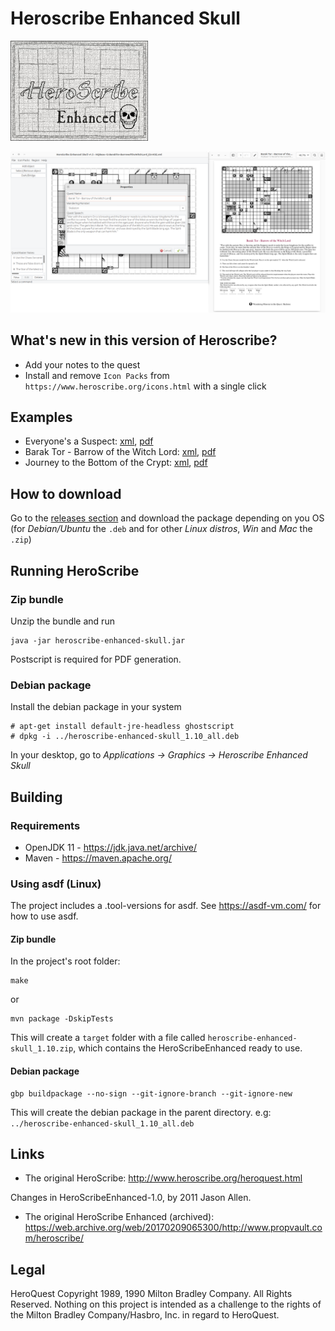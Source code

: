 # Heroscribe Enhanced Skull

<img src="src/main/resources/Splash.jpg" width="220" height="160">

![Heroscribe Enhance UI and PDF export](examples/screenshot.png)



## What's new in this version of Heroscribe?

- Add your notes to the quest
- Install and remove `Icon Packs` from `https://www.heroscribe.org/icons.html` with a single click

## Examples

- Everyone's a Suspect: [xml](examples/Everyone's%20a%20Suspect.xml), [pdf](examples/Everyone's%20a%20Suspect.pdf)
- Barak Tor - Barrow of the Witch Lord: [xml](examples/HQBase-12-BarakTor-BarrowoftheWitchLord_EU.xml), [pdf](examples/HQBase-12-BarakTor-BarrowoftheWitchLord_EU.pdf)
- Journey to the Bottom of the Crypt: [xml](examples/Journey%20to%20the%20Bottom%20of%20the%20Crypt.xml), [pdf](examples/Journey%20to%20the%20Bottom%20of%20the%20Crypt.pdf)

## How to download

Go to the [releases section](https://github.com/adelolmo/heroscribe/releases/latest) and download the package depending on you OS (for _Debian/Ubuntu_ the `.deb` and for other _Linux distros_, _Win_ and _Mac_ the `.zip`)

## Running HeroScribe

### Zip bundle

Unzip the bundle and run

    java -jar heroscribe-enhanced-skull.jar

Postscript is required for PDF generation.

### Debian package

Install the debian package in your system

    # apt-get install default-jre-headless ghostscript
    # dpkg -i ../heroscribe-enhanced-skull_1.10_all.deb

In your desktop, go to _Applications -> Graphics -> Heroscribe Enhanced Skull_

## Building

### Requirements

- OpenJDK 11 - https://jdk.java.net/archive/
- Maven - https://maven.apache.org/

### Using asdf (Linux)

The project includes a .tool-versions for asdf.
See https://asdf-vm.com/ for how to use asdf.

#### Zip bundle
In the project's root folder:

    make

or

    mvn package -DskipTests

This will create a `target` folder with a file called `heroscribe-enhanced-skull_1.10.zip`, which contains the HeroScribeEnhanced ready to use.

#### Debian package

    gbp buildpackage --no-sign --git-ignore-branch --git-ignore-new

This will create the debian package in the parent directory. e.g: `../heroscribe-enhanced-skull_1.10_all.deb`

## Links

- The original HeroScribe: <http://www.heroscribe.org/heroquest.html>

Changes in HeroScribeEnhanced-1.0, by 2011 Jason Allen.
- The original HeroScribe Enhanced (archived): <https://web.archive.org/web/20170209065300/http://www.propvault.com/heroscribe/>

## Legal

HeroQuest Copyright 1989, 1990 Milton Bradley Company. All Rights Reserved. Nothing on this project is intended as a challenge to the rights of the Milton Bradley Company/Hasbro, Inc. in regard to HeroQuest.
